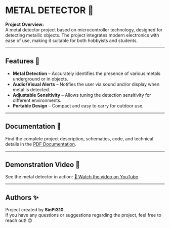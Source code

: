 # METAL DETECTOR 🧲

**Project Overview:**  
A metal detector project based on microcontroller technology, designed for detecting metallic objects. The project integrates modern electronics with ease of use, making it suitable for both hobbyists and students.

---

## Features 🌟

- **Metal Detection** – Accurately identifies the presence of various metals underground or in objects.
- **Audio/Visual Alerts** – Notifies the user via sound and/or display when metal is detected.
- **Adjustable Sensitivity** – Allows tuning the detection sensitivity for different environments.
- **Portable Design** – Compact and easy to carry for outdoor use.

---

## Documentation 📖

Find the complete project description, schematics, code, and technical details in the [PDF Documentation](TechnicalDocumentation.pdf).

---

## Demonstration Video 🎥

See the metal detector in action: [🎥 Watch the video on YouTube](https://youtu.be/7b1KZdM2IWs).

---

## Authors ✨

Project created by **SinPi310**.  
If you have any questions or suggestions regarding the project, feel free to reach out! 😊
